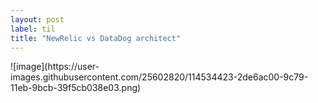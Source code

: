 ```yaml
---
layout: post
label: til
title: "NewRelic vs DataDog architect"
---
```


<p>
  
</p>
![image](https://user-images.githubusercontent.com/25602820/114534423-2de6ac00-9c79-11eb-9bcb-39f5cb038e03.png)


